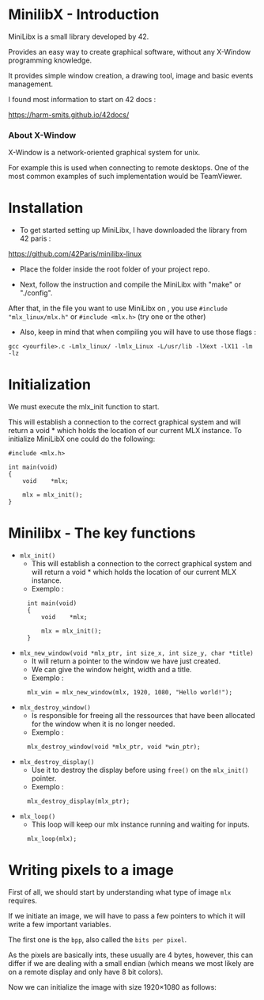
# MinilibX - Introduction

MiniLibx is a small library developed by 42. 

Provides an easy way to create graphical software, without any X-Window programming knowledge. 

It provides simple window creation, a drawing tool, image and basic events management.

I found most information to start on 42 docs :

https://harm-smits.github.io/42docs/

### About X-Window
X-Window is a network-oriented graphical system for unix. 

For example this is used when connecting to remote desktops. One of the most common examples of such implementation would be TeamViewer.

# Installation

- To get started setting up MiniLibx, I have downloaded the library from 42 paris :

https://github.com/42Paris/minilibx-linux

- Place the folder inside the root folder of your project repo.

- Next, follow the instruction and compile the MiniLibx with "make" or "./config".

After that, in the file you want to use MiniLibx on , you use ```#include "mlx_linux/mlx.h"``` or ```#include <mlx.h>``` (try one or the other)

- Also, keep in mind that when compiling you will have to use those flags :

```gcc <yourfile>.c -Lmlx_linux/ -lmlx_Linux -L/usr/lib -lXext -lX11 -lm -lz```


# Initialization

We must execute the mlx_init function to start. 

This will establish a connection to the correct graphical system and will return a void * which holds the location of our current MLX instance. To initialize MiniLibX one could do the following:

```
#include <mlx.h>

int	main(void)
{
	void	*mlx;

	mlx = mlx_init();
}
```
# Minilibx - The key functions

- ```mlx_init()```
  - This will establish a connection to the correct graphical system and will return a void * which holds the location of our current MLX instance.
  -  Exemplo :
  ```
	int	main(void)
	{
		void	*mlx;

		mlx = mlx_init();
	}
  ```
- ```mlx_new_window(void *mlx_ptr, int size_x, int size_y, char *title)``` 
  - It will return a pointer to the window we have just created. 
  - We can give the window height, width and a title.
  - Exemplo :
  ```
    mlx_win = mlx_new_window(mlx, 1920, 1080, "Hello world!");
  ```
- ```mlx_destroy_window()```  
  - Is responsible for freeing all the ressources that have been allocated for the window when it is no longer needed.
  - Exemplo :
  ```
    mlx_destroy_window(void *mlx_ptr, void *win_ptr);
  ```
- ```mlx_destroy_display()``` 
  - Use it to destroy the display before using ```free()``` on the ```mlx_init()``` pointer.
  - Exemplo :
  ```
    mlx_destroy_display(mlx_ptr);
  ``` 
- ```mlx_loop()```
  - This loop will keep our mlx instance running and waiting for inputs.
  ```
	mlx_loop(mlx);
  ```
# Writing pixels to a image 

First of all, we should start by understanding what type of image ```mlx``` requires. 

If we initiate an image, we will have to pass a few pointers to which it will write a few important variables. 

The first one is the ```bpp```, also called the ```bits per pixel```. 

As the pixels are basically ints, these usually are 4 bytes, however, this can differ if we are dealing with a small endian (which means we most likely are on a remote display and only have 8 bit colors).

Now we can initialize the image with size 1920×1080 as follows:

